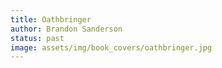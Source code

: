 ```yaml
---
title: Oathbringer
author: Brandon Sanderson
status: past
image: assets/img/book_covers/oathbringer.jpg
---
```

